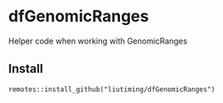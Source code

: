 # dfGenomicRanges
Helper code when working with GenomicRanges 

## Install
`remotes::install_github("liutiming/dfGenomicRanges")`
